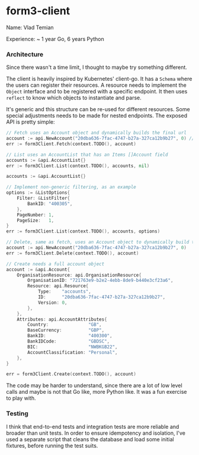 # form3-client

Name: Vlad Temian

Experience: ~ 1 year Go, 6 years Python

### Architecture

Since there wasn't a time limit, I thought to maybe try something different.

The client is heavily inspired by Kubernetes' client-go. It has a `Schema` where the users can register their resources.
A resource needs to implement the `Object` interface and to be registered with a specific endpoint. It then uses
 `reflect` to know which objects to instantiate and parse.

It's generic and this structure can be re-used for different resources. Some special adjustments needs to be made for
 nested endpoints. The exposed API is pretty simple:

```go
// Fetch uses an Account object and dynamically builds the final url 
account := api.NewAccount("20dba636-7fac-4747-b27a-327ca12b9b27", 0) // helper function for &Account{...}
err := form3Client.Fetch(context.TODO(), account)
```

```go
// List uses an AccountList that has an Items []Account field
accounts := &api.AccountList{}
err := form3Client.List(context.TODO(), accounts, nil)
```

```go
accounts := &api.AccountList{}

// Implement non-generic filtering, as an example
options := &ListOptions{
    Filter: &ListFilter{
        BankID: "400305",
    },
    PageNumber: 1,
    PageSize:   1,
}
err := form3Client.List(context.TODO(), accounts, options)
```

```go
// Delete, same as fetch, uses an Account object to dynamically build the final url
account := api.NewAccount("20dba636-7fac-4747-b27a-327ca12b9b27", 0)
err := form3Client.Delete(context.TODO(), account)
```

```go
// Create needs a full account object
account := &api.Account{
    OrganisationResource: api.OrganisationResource{
        OrganisationID: "721763e9-b2e2-4ebb-8de9-b440e3cf23a6",
        Resource: api.Resource{
            Type:    "accounts",
            ID:      "20dba636-7fac-4747-b27a-327ca12b9b27",
            Version: 0,
        },
    },
    Attributes: api.AccountAttributes{
        Country:               "GB",
        BaseCurrency:          "GBP",
        BankID:                "400300",
        BankIDCode:            "GBDSC",
        BIC:                   "NWBKGB22",
        AccountClassification: "Personal",
    },
}

err = form3Client.Create(context.TODO(), account)
```

The code may be harder to understand, since there are a lot of low level calls and maybe is not that Go like,
more Python like. It was a fun exercise to play with.

### Testing

I think that end-to-end tests and integration tests are more reliable and broader than unit tests. In order to ensure
idempotency and isolation, I've used a separate script that cleans the database and load some initial fixtures,
 before running the test suits. 